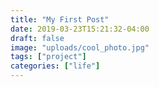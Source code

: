```yaml
---
title: "My First Post"
date: 2019-03-23T15:21:32-04:00
draft: false
image: "uploads/cool_photo.jpg"
tags: ["project"]
categories: ["life"]
---
```



